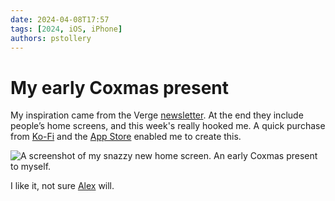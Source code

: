 ```yaml
---
date: 2024-04-08T17:57
tags: [2024, iOS, iPhone]
authors: pstollery
---
```


# My early Coxmas present

My inspiration came from the Verge [newsletter](https://www.theverge.com/pages/installer-newsletter-sign-up). <!-- truncate -->At the end they include people’s home screens, and this week's really hooked me. A quick purchase from [Ko-Fi](https://ko-fi.com/s/d70cee88b8) and the [App Store](https://apps.apple.com/gb/app/widgy-widgets-home-lock-watch/id1524540481) enabled me to create this. 

![A screenshot of my snazzy new home screen. An early Coxmas present to myself. ](https://cdn.some.pics/phils/661432101400b.png)

I like it, not sure [Alex](https://alexcox.omg.lol/) will.